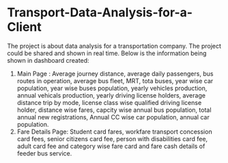 # Transport-Data-Analysis-for-a-Client
The project is about data analysis for a transportation company. The project could be shared and shown in real time. Below is the information being shown in dashboard created:
1. Main Page : Average journey distance, average daily passengers, bus routes in operation, average bus fleet, MRT, tota buses, year wise car population, year wise buses population, yearly vehicles production, annual vehicals production, yearly driving license holders, average distance trip by mode, license class wise qualified driving license holder, distance wise fares, capcity wise annual bus population, total annual new registrations, Annual CC wise car population, annual car population.
2. Fare Details Page: Student card fares, workfare transport concession card fees, senior citizens card fee, person with disabilities card fee, adult card fee and category wise fare card and fare cash details of feeder bus service.

